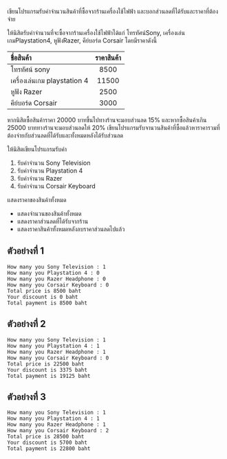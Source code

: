 เขียนโปรแกรมรับค่าจำนวนสินค้าที่ซื้อจากร้านเครื่องใช้ไฟฟ้า และบอกส่วนลดที่ได้รับและราคาที่ต้องจ่าย

ให้นิสิตรับค่าจำนวนที่จะซื้อจากร้านเครื่องใช้ไฟฟ้าได้แก่ โทรทัศน์Sony, เครื่องเล่นเกมPlaystation4, หูฟังRazer, คีย์บอร์ด Corsair โดยมีราคาดังนี้

| ชื่อสินค้า | ราคาสินค้า |  
| :-------- | :--------: |  
|   โทรทัศน์ sony   |   8500   |
|   เครื่องเล่นเกม playstation 4   |   11500   |
|   หูฟัง Razer    |   2500   |
|   คีย์บอร์ด Corsair   |   3000   |

หากนิสิตซื้อสินค้าราคา 20000 บาทขึ้นไปทางร้านจะมอบส่วนลด 15% และหากซื้อสินค้าเกิน 25000 บาททางร้านจะมอบส่วนลดให้ 20% เขียนโปรแกรมรับจานวนสินค้าที่ซื้อแล้วหาราคารวมที่ต้องจ่ายกับส่วนลดที่ได้รับและทั้งหมดหลังได้รับส่วนลด  

ให้นิสิตเขียนโปรแกรมรับค่า  
1. รับค่าจำนวน Sony Television  
2. รับค่าจำนวน Playstation 4  
3. รับค่าจำนวน Razer  
4. รับค่าจำนวน Corsair Keyboard  

แสดงราคาของสินค้าทั้งหมด
   - แสดงจำนวนของสินค้าทั้งหมด  
   - แสดงราคาส่วนลดที่ได้รับจากร้าน
   - แสดงราคาสินค้าทั้งหมดหลังลบราคาส่วนลดไปแล้ว  


## ตัวอย่างที่ 1
```
How many you Sony Television : 1  
How many you Playstation 4 : 0  
How many you Razer Headphone : 0  
How many you Corsair Keyboard : 0  
Total price is 8500 baht  
Your discount is 0 baht  
Total payment is 8500 baht
```

## ตัวอย่างที่ 2
```
How many you Sony Television : 1  
How many you Playstation 4 : 1  
How many you Razer Headphone : 1  
How many you Corsair Keyboard : 0  
Total price is 22500 baht  
Your discount is 3375 baht  
Total payment is 19125 baht  
```

## ตัวอย่างที่ 3
```
How many you Sony Television : 1  
How many you Playstation 4 : 1  
How many you Razer Headphone : 1  
How many you Corsair Keyboard : 2  
Total price is 28500 baht  
Your discount is 5700 baht  
Total payment is 22800 baht  
```
